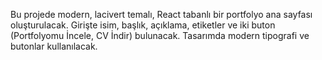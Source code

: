 <!-- Use this file to provide workspace-specific custom instructions to Copilot. For more details, visit https://code.visualstudio.com/docs/copilot/copilot-customization#_use-a-githubcopilotinstructionsmd-file -->

Bu projede modern, lacivert temalı, React tabanlı bir portfolyo ana sayfası oluşturulacak. Girişte isim, başlık, açıklama, etiketler ve iki buton (Portfolyomu İncele, CV İndir) bulunacak. Tasarımda modern tipografi ve butonlar kullanılacak.
